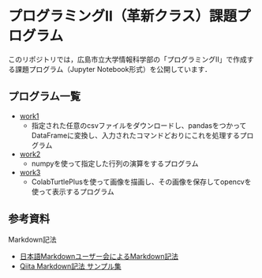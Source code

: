 # プログラミングⅡ（革新クラス）課題プログラム

このリポジトリでは，広島市立大学情報科学部の「プログラミングⅡ」で作成する課題プログラム（Jupyter Notebook形式）を公開しています．

## プログラム一覧

- [work1](https://github.com/Huyu2239/Prog2kakushin/blob/main/work1.ipynb)
  - 指定された任意のcsvファイルをダウンロードし、pandasをつかってDataFrameに変換し、入力されたコマンドどおりにこれを処理するプログラム
- [work2](https://github.com/Huyu2239/Prog2kakushin/blob/main/work2.ipynb)
  - numpyを使って指定した行列の演算をするプログラム
- [work3](https://github.com/Huyu2239/Prog2kakushin/blob/main/work3.ipynb)
  - ColabTurtlePlusを使って画像を描画し、その画像を保存してopencvを使って表示するプログラム

## 参考資料

Markdown記法
- [日本語Markdownユーザー会によるMarkdown記法](https://www.markdown.jp/syntax/)
- [Qiita Markdown記法 サンプル集](https://qiita.com/tbpgr/items/989c6badefff69377da7)

